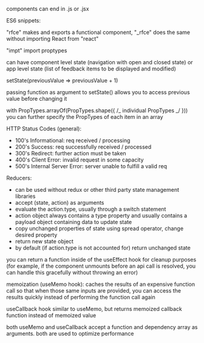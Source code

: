 components can end in .js or .jsx

ES6 snippets:

"rfce" makes and exports a functional component, "\_rfce" does the same without importing React from "react"

"impt" import proptypes

can have component level state (navigation with open and closed state) or app level state (list of feedback items to be displayed and modified)

setState(previousValue => previousValue + 1)

passing function as argument to setState() allows you to access previous value before changing it

with PropTypes.arrayOf(PropTypes.shape({ /_ individual PropTypes _/ })) you can further specify the PropTypes of each item in an array

HTTP Status Codes (general):

- 100's Informational: req received / processing
- 200's Success: req successfully received / processed
- 300's Redirect: further action must be taken
- 400's Client Error: invalid request in some capacity
- 500's Internal Server Error: server unable to fulfill a valid req

Reducers:

- can be used without redux or other third party state management libraries
- accept (state, action) as arguments
- evaluate the action.type, usually through a switch statement
- action object always contains a type property and usually contains a payload object containing data to update state
- copy unchanged properties of state using spread operator, change desired property
- return new state object
- by default (if action.type is not accounted for) return unchanged state

you can return a function inside of the useEffect hook for cleanup purposes (for example, if the component unmounts before an api call is resolved, you can handle this gracefully without throwing an error)

memoization (useMemo hook): caches the results of an expensive function call so that when those same inputs are provided, you can access the results quickly instead of performing the function call again

useCallback hook similar to useMemo, but returns memoized callback function instead of memoized value

both useMemo and useCallback accept a function and dependency array as arguments. both are used to optimize performance
